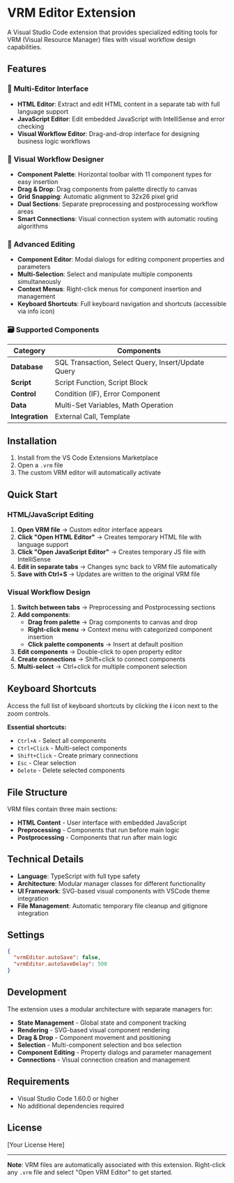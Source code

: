 # VRM Editor Extension

A Visual Studio Code extension that provides specialized editing tools for VRM (Visual Resource Manager) files with visual workflow design capabilities.

## Features

### 🎯 **Multi-Editor Interface**
- **HTML Editor**: Extract and edit HTML content in a separate tab with full language support
- **JavaScript Editor**: Edit embedded JavaScript with IntelliSense and error checking  
- **Visual Workflow Editor**: Drag-and-drop interface for designing business logic workflows

### 🎨 **Visual Workflow Designer**
- **Component Palette**: Horizontal toolbar with 11 component types for easy insertion
- **Drag & Drop**: Drag components from palette directly to canvas
- **Grid Snapping**: Automatic alignment to 32x26 pixel grid
- **Dual Sections**: Separate preprocessing and postprocessing workflow areas
- **Smart Connections**: Visual connection system with automatic routing algorithms

### 🔧 **Advanced Editing**
- **Component Editor**: Modal dialogs for editing component properties and parameters
- **Multi-Selection**: Select and manipulate multiple components simultaneously
- **Context Menus**: Right-click menus for component insertion and management
- **Keyboard Shortcuts**: Full keyboard navigation and shortcuts (accessible via info icon)

### 🗃️ **Supported Components**
| Category | Components |
|----------|------------|
| **Database** | SQL Transaction, Select Query, Insert/Update Query |
| **Script** | Script Function, Script Block |
| **Control** | Condition (IF), Error Component |
| **Data** | Multi-Set Variables, Math Operation |
| **Integration** | External Call, Template |

## Installation

1. Install from the VS Code Extensions Marketplace
2. Open a `.vrm` file
3. The custom VRM editor will automatically activate

## Quick Start

### HTML/JavaScript Editing
1. **Open VRM file** → Custom editor interface appears
2. **Click "Open HTML Editor"** → Creates temporary HTML file with language support
3. **Click "Open JavaScript Editor"** → Creates temporary JS file with IntelliSense
4. **Edit in separate tabs** → Changes sync back to VRM file automatically
5. **Save with Ctrl+S** → Updates are written to the original VRM file

### Visual Workflow Design
1. **Switch between tabs** → Preprocessing and Postprocessing sections
2. **Add components**:
   - **Drag from palette** → Drag components to canvas and drop
   - **Right-click menu** → Context menu with categorized component insertion
   - **Click palette components** → Insert at default position
3. **Edit components** → Double-click to open property editor
4. **Create connections** → Shift+click to connect components
5. **Multi-select** → Ctrl+click for multiple component selection

## Keyboard Shortcuts

Access the full list of keyboard shortcuts by clicking the **ℹ️** icon next to the zoom controls.

**Essential shortcuts:**
- `Ctrl+A` - Select all components
- `Ctrl+Click` - Multi-select components  
- `Shift+Click` - Create primary connections
- `Esc` - Clear selection
- `Delete` - Delete selected components

## File Structure

VRM files contain three main sections:
- **HTML Content** - User interface with embedded JavaScript
- **Preprocessing** - Components that run before main logic
- **Postprocessing** - Components that run after main logic

## Technical Details

- **Language**: TypeScript with full type safety
- **Architecture**: Modular manager classes for different functionality
- **UI Framework**: SVG-based visual components with VSCode theme integration
- **File Management**: Automatic temporary file cleanup and gitignore integration

## Settings

```json
{
  "vrmEditor.autoSave": false,
  "vrmEditor.autoSaveDelay": 500
}
```

## Development

The extension uses a modular architecture with separate managers for:
- **State Management** - Global state and component tracking
- **Rendering** - SVG-based visual component rendering  
- **Drag & Drop** - Component movement and positioning
- **Selection** - Multi-component selection and box selection
- **Component Editing** - Property dialogs and parameter management
- **Connections** - Visual connection creation and management

## Requirements

- Visual Studio Code 1.60.0 or higher
- No additional dependencies required

## License

[Your License Here]

---

**Note**: VRM files are automatically associated with this extension. Right-click any `.vrm` file and select "Open VRM Editor" to get started.